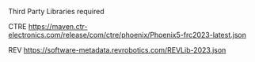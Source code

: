 Third Party Libraries required

CTRE
https://maven.ctr-electronics.com/release/com/ctre/phoenix/Phoenix5-frc2023-latest.json

REV
https://software-metadata.revrobotics.com/REVLib-2023.json
